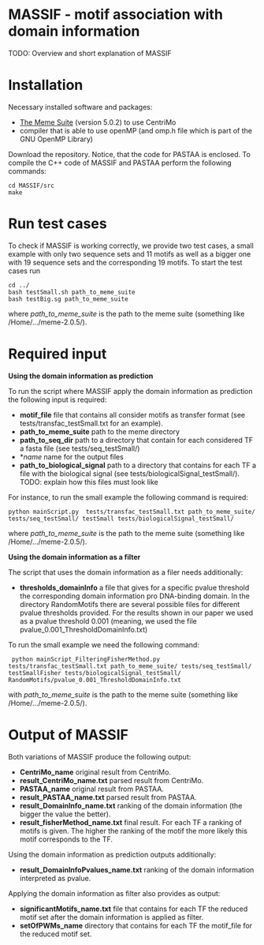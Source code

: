 # MASSIF - motif association with domain information
TODO: Overview and short explanation of MASSIF

# Installation

Necessary installed software and packages:

- [The Meme Suite](http://meme-suite.org/doc/download.html) (version 5.0.2) to use CentriMo
- compiler that is able to use openMP (and omp.h file which is part of the GNU OpenMP Library)

Download the repository. Notice, that the code for PASTAA is enclosed. 
To compile the C++ code of MASSIF and PASTAA perform the following commands: 
```
cd MASSIF/src
make
```
# Run test cases
To check if MASSIF is working correctly, we provide two test cases, a small example with only two sequence sets  and 11 motifs as well as a bigger one with 19 sequence sets and the corresponding 19 motifs.
To start the test cases run
``` 
cd ../
bash testSmall.sh path_to_meme_suite
bash testBig.sg path_to_meme_suite
```
where *path_to_meme_suite* is the path to the meme suite (something like /Home/.../meme-2.0.5/).

# Required input

**Using the domain information as prediction**

 To run the script where MASSIF apply the domain information as prediction the following input is required:
 
 - **motif_file** file that contains all consider motifs as transfer format (see tests/transfac_testSmall.txt for an example).
 - **path_to_meme_suite** path to the meme directory  
 - **path_to_seq_dir** path to a directory that contain for each considered TF a fasta file (see tests/seq_testSmall/)
 - **name* name for the output files
 - **path_to_biological_signal** path to a directory that contains for each TF a file with the biological signal (see tests/biologicalSignal_testSmall/).  TODO: explain how this files must look like
 
 For instance, to run the small example the following command is required:
 ```
 python mainScript.py  tests/transfac_testSmall.txt path_to_meme_suite/ tests/seq_testSmall/ testSmall tests/biologicalSignal_testSmall/
 ```
 where *path_to_meme_suite* is the path to the meme suite (something like /Home/.../meme-2.0.5/).
 
**Using the domain information as a filter**

The script that uses the domain information as a filer needs additionally:
- **thresholds_domainInfo** a file that gives for a specific pvalue threshold the corresponding domain information pro DNA-binding domain. In the directory RandomMotifs there are several possible files for different pvalue thresholds provided. For the results shown in our paper we used as a pvalue threshold 0.001 (meaning, we used the file pvalue_0.001_ThresholdDomainInfo.txt)

To run the small example we need the following command:
 ```
  python mainScript_FilteringFisherMethod.py  tests/transfac_testSmall.txt path_to_meme_suite/ tests/seq_testSmall/ testSmallFisher tests/biologicalSignal_testSmall/ RandomMotifs/pvalue_0.001_ThresholdDomainInfo.txt
 ```
 with *path_to_meme_suite* is the path to the meme suite (something like /Home/.../meme-2.0.5/).

# Output of MASSIF
Both variations of MASSIF produce the following output: 

- **CentriMo_name** original result from CentriMo.
- **result_CentriMo_name.txt** parsed result from CentriMo.
- **PASTAA_name** original result from PASTAA.
- **result_PASTAA_name.txt** parsed result from PASTAA.
- **result_DomainInfo_name.txt** ranking of the domain information (the bigger the value the better).
- **result_fisherMethod_name.txt** final result. For each TF a ranking of motifs is given. The higher the ranking of the motif the more likely this motif corresponds to the TF. 

Using the domain information as prediction outputs additionally:

- **result_DomainInfoPvalues_name.txt** ranking  of the domain information interpreted as pvalue.

Applying the domain information as filter also provides as output:

- **significantMotifs_name.txt** file that contains for each TF the reduced motif set after the domain information is applied as filter.
- **setOfPWMs_name** directory that contains for each TF the motif_file for the reduced motif set.
